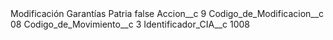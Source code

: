 <?xml version="1.0" encoding="UTF-8"?>
<CustomMetadata xmlns="http://soap.sforce.com/2006/04/metadata" xmlns:xsi="http://www.w3.org/2001/XMLSchema-instance" xmlns:xsd="http://www.w3.org/2001/XMLSchema">
    <label>Modificación Garantías Patria</label>
    <protected>false</protected>
    <values>
        <field>Accion__c</field>
        <value xsi:type="xsd:string">9</value>
    </values>
    <values>
        <field>Codigo_de_Modificacion__c</field>
        <value xsi:type="xsd:string">08</value>
    </values>
    <values>
        <field>Codigo_de_Movimiento__c</field>
        <value xsi:type="xsd:string">3</value>
    </values>
    <values>
        <field>Identificador_CIA__c</field>
        <value xsi:type="xsd:string">1008</value>
    </values>
</CustomMetadata>

